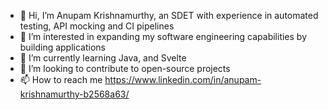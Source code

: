 - 👋 Hi, I’m Anupam Krishnamurthy, an SDET with experience in automated testing, API mocking and CI pipelines
- 👀 I’m interested in expanding my software engineering capabilities by building applications
- 🌱 I’m currently learning Java, and Svelte
- 💞️ I’m looking to contribute to open-source projects
- 📫 How to reach me https://www.linkedin.com/in/anupam-krishnamurthy-b2568a63/


